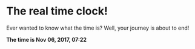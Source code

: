 # The real time clock!

Ever wanted to know what the time is? Well, your journey is about to end!

**The time is Nov 06, 2017, 07:22**